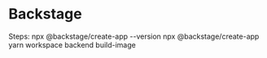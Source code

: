 # Backstage
Steps:
npx @backstage/create-app --version
npx @backstage/create-app
yarn workspace backend build-image